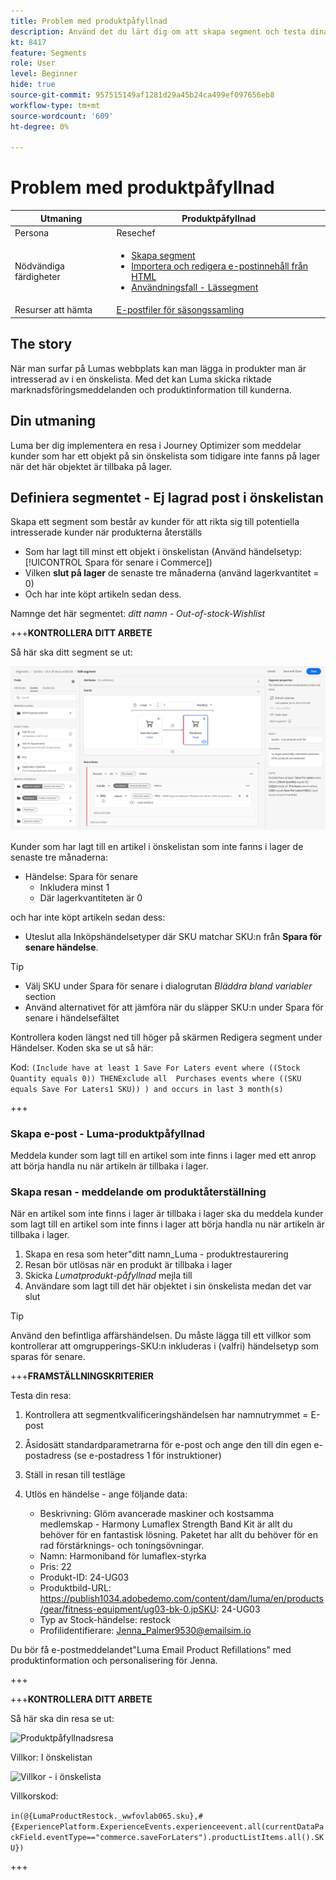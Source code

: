 ```yaml
---
title: Problem med produktpåfyllnad
description: Använd det du lärt dig om att skapa segment och testa dina färdigheter.
kt: 8417
feature: Segments
role: User
level: Beginner
hide: true
source-git-commit: 957515149af1281d29a45b24ca499ef097656eb8
workflow-type: tm+mt
source-wordcount: '609'
ht-degree: 0%

---
```



# Problem med produktpåfyllnad

| Utmaning | Produktpåfyllnad |
|---|---|
| Persona | Resechef |
| Nödvändiga färdigheter | <ul><li>[Skapa segment](https://experienceleague.adobe.com/docs/journey-optimizer-learn/tutorials/create-segments.html?lang=en)</li><li> [Importera och redigera e-postinnehåll från HTML](https://experienceleague.adobe.com/docs/journey-optimizer-learn/tutorials/create-messages/import-and-author-html-email-content.html?lang=en)</li><li>[Användningsfall - Lässegment](https://experienceleague.adobe.com/docs/journey-optimizer-learn/tutorials/create-journeys/use-case-read-segment.html?lang=en)</li> |
| Resurser att hämta | [E-postfiler för säsongssamling](/help/challenges/assets/email-assets/emails-seasonal-collection-announcement.zip) |

## The story

När man surfar på Lumas webbplats kan man lägga in produkter man är intresserad av i en önskelista. Med det kan Luma skicka riktade marknadsföringsmeddelanden och produktinformation till kunderna.

## Din utmaning

Luma ber dig implementera en resa i Journey Optimizer som meddelar kunder som har ett objekt på sin önskelista som tidigare inte fanns på lager när det här objektet är tillbaka på lager.

## Definiera segmentet - Ej lagrad post i önskelistan

Skapa ett segment som består av kunder för att rikta sig till potentiella intresserade kunder när produkterna återställs

* Som har lagt till minst ett objekt i önskelistan (Använd händelsetyp: [!UICONTROL Spara för senare i Commerce])
* Vilken **slut på lager** de senaste tre månaderna (använd lagerkvantitet = 0)
* Och har inte köpt artikeln sedan dess.

Namnge det här segmentet: *ditt namn - Out-of-stock-Wishlist*

+++**KONTROLLERA DITT ARBETE**

Så här ska ditt segment se ut:

![Segment - objekt som inte finns i lager](/help/challenges/assets/C1-S2.png)

Kunder som har lagt till en artikel i önskelistan som inte fanns i lager de senaste tre månaderna:

* Händelse: Spara för senare
   * Inkludera minst 1
   * Där lagerkvantiteten är 0

och har inte köpt artikeln sedan dess:

* Uteslut alla Inköpshändelsetyper där SKU matchar SKU:n från **Spara för senare händelse**.

>[!TIP]
> * Välj SKU under Spara för senare i dialogrutan *Bläddra bland variabler* section
> * Använd alternativet för att jämföra när du släpper SKU:n under Spara för senare i händelsefältet


Kontrollera koden längst ned till höger på skärmen Redigera segment under Händelser. Koden ska se ut så här:

Kod:
```(Include have at least 1 Save For Laters event where ((Stock Quantity equals 0)) THENExclude all  Purchases events where ((SKU equals Save For Laters1 SKU)) ) and occurs in last 3 month(s)```

+++

### Skapa e-post - Luma-produktpåfyllnad

Meddela kunder som lagt till en artikel som inte finns i lager med ett anrop att börja handla nu när artikeln är tillbaka i lager.

### Skapa resan - meddelande om produktåterställning

När en artikel som inte finns i lager är tillbaka i lager ska du meddela kunder som lagt till en artikel som inte finns i lager att börja handla nu när artikeln är tillbaka i lager.

1. Skapa en resa som heter&quot;ditt namn_Luma - produktrestaurering
1. Resan bör utlösas när en produkt är tillbaka i lager
1. Skicka *Lumatprodukt-påfyllnad* mejla till
1. Användare som lagt till det här objektet i sin önskelista medan det var slut

>[!TIP]
>
> Använd den befintliga affärshändelsen. Du måste lägga till ett villkor som kontrollerar att omgrupperings-SKU:n inkluderas i (valfri) händelsetyp som sparas för senare.

+++**FRAMSTÄLLNINGSKRITERIER**

Testa din resa:

1. Kontrollera att segmentkvalificeringshändelsen har namnutrymmet = E-post
1. Åsidosätt standardparametrarna för e-post och ange den till din egen e-postadress (se e-postadress 1 för instruktioner)
1. Ställ in resan till testläge
1. Utlös en händelse - ange följande data:

   * Beskrivning: Glöm avancerade maskiner och kostsamma medlemskap - Harmony Lumaflex Strength Band Kit är allt du behöver för en fantastisk lösning. Paketet har allt du behöver för en rad förstärknings- och toningsövningar.
   * Namn: Harmoniband för lumaflex-styrka
   * Pris: 22
   * Produkt-ID: 24-UG03
   * Produktbild-URL: https://publish1034.adobedemo.com/content/dam/luma/en/products/gear/fitness-equipment/ug03-bk-0.jpSKU: 24-UG03
   * Typ av Stock-händelse: restock
   * Profilidentifierare: Jenna_Palmer9530@emailsim.io

Du bör få e-postmeddelandet&quot;Luma Email Product Refillations&quot; med produktinformation och personalisering för Jenna.

+++

+++**KONTROLLERA DITT ARBETE**

Så här ska din resa se ut:

![Produktpåfyllnadsresa](/help/challenges/assets/c3-j3-journey.png)

Villkor: I önskelistan

![Villkor - i önskelista](/help/challenges/assets/c3-j3-condition.png)

Villkorskod:

```in(@{LumaProductRestock._wwfovlab065.sku},#{ExperiencePlatform.ExperienceEvents.experienceevent.all(currentDataPackField.eventType=="commerce.saveForLaters").productListItems.all().SKU})```

+++
